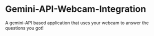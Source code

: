 # Gemini-API-Webcam-Integration
A gemini-API based application that uses your webcam to answer the questions you got!
